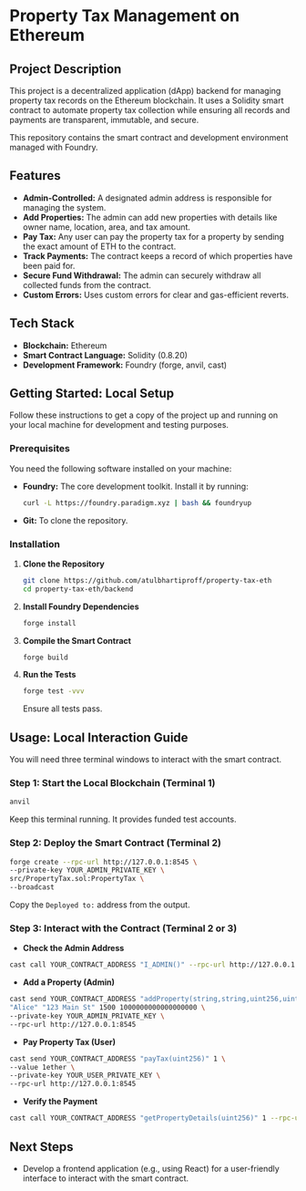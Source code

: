 # Property Tax Management on Ethereum

## Project Description

This project is a decentralized application (dApp) backend for managing property tax records on the Ethereum blockchain. It uses a Solidity smart contract to automate property tax collection while ensuring all records and payments are transparent, immutable, and secure.

This repository contains the smart contract and development environment managed with Foundry.

## Features

* **Admin-Controlled:** A designated admin address is responsible for managing the system.
* **Add Properties:** The admin can add new properties with details like owner name, location, area, and tax amount.
* **Pay Tax:** Any user can pay the property tax for a property by sending the exact amount of ETH to the contract.
* **Track Payments:** The contract keeps a record of which properties have been paid for.
* **Secure Fund Withdrawal:** The admin can securely withdraw all collected funds from the contract.
* **Custom Errors:** Uses custom errors for clear and gas-efficient reverts.

## Tech Stack

* **Blockchain:** Ethereum
* **Smart Contract Language:** Solidity (0.8.20)
* **Development Framework:** Foundry (forge, anvil, cast)

## Getting Started: Local Setup

Follow these instructions to get a copy of the project up and running on your local machine for development and testing purposes.

### Prerequisites

You need the following software installed on your machine:

* **Foundry:** The core development toolkit. Install it by running:

  ```bash
  curl -L https://foundry.paradigm.xyz | bash && foundryup
  ```
* **Git:** To clone the repository.

### Installation

1. **Clone the Repository**

   ```bash
   git clone https://github.com/atulbhartiproff/property-tax-eth
   cd property-tax-eth/backend
   ```
2. **Install Foundry Dependencies**

   ```bash
   forge install
   ```
3. **Compile the Smart Contract**

   ```bash
   forge build
   ```
4. **Run the Tests**

   ```bash
   forge test -vvv
   ```

   Ensure all tests pass.

## Usage: Local Interaction Guide

You will need three terminal windows to interact with the smart contract.

### Step 1: Start the Local Blockchain (Terminal 1)

```bash
anvil
```

Keep this terminal running. It provides funded test accounts.

### Step 2: Deploy the Smart Contract (Terminal 2)

```bash
forge create --rpc-url http://127.0.0.1:8545 \
--private-key YOUR_ADMIN_PRIVATE_KEY \
src/PropertyTax.sol:PropertyTax \
--broadcast
```

Copy the `Deployed to:` address from the output.

### Step 3: Interact with the Contract (Terminal 2 or 3)

* **Check the Admin Address**

```bash
cast call YOUR_CONTRACT_ADDRESS "I_ADMIN()" --rpc-url http://127.0.0.1:8545
```

* **Add a Property (Admin)**

```bash
cast send YOUR_CONTRACT_ADDRESS "addProperty(string,string,uint256,uint256)" \
"Alice" "123 Main St" 1500 1000000000000000000 \
--private-key YOUR_ADMIN_PRIVATE_KEY \
--rpc-url http://127.0.0.1:8545
```

* **Pay Property Tax (User)**

```bash
cast send YOUR_CONTRACT_ADDRESS "payTax(uint256)" 1 \
--value 1ether \
--private-key YOUR_USER_PRIVATE_KEY \
--rpc-url http://127.0.0.1:8545
```

* **Verify the Payment**

```bash
cast call YOUR_CONTRACT_ADDRESS "getPropertyDetails(uint256)" 1 --rpc-url http://127.0.0.1:8545
```

## Next Steps

* Develop a frontend application (e.g., using React) for a user-friendly interface to interact with the smart contract.
